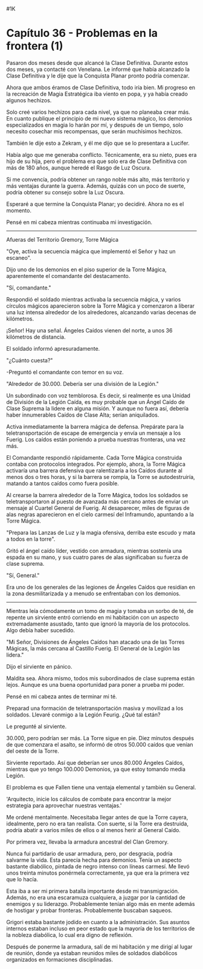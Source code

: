 
#1K 

# Capítulo 36 - Problemas en la frontera (1)


Pasaron dos meses desde que alcancé la Clase Definitiva. Durante estos dos meses, ya contacté con Venelana. Le informé que había alcanzado la Clase Definitiva y le dije que la Conquista Planar pronto podría comenzar.

Ahora que ambos éramos de Clase Definitiva, todo iría bien. Mi progreso en la recreación de Magia Estratégica iba viento en popa, y ya había creado algunos hechizos.

Solo creé varios hechizos para cada nivel, ya que no planeaba crear más. En cuanto publique el principio de mi nuevo sistema mágico, los demonios especializados en magia lo harán por mí, y después de un tiempo, solo necesito cosechar mis recompensas, que serán muchísimos hechizos.

También le dije esto a Zekram, y él me dijo que se lo presentara a Lucifer.

Había algo que me generaba conflicto. Técnicamente, era su nieto, pues era hijo de su hija, pero el problema era que solo era de Clase Definitiva con más de 180 años, aunque heredé el Rasgo de Luz Oscura.

Si me convencía, podría obtener un rango noble más alto, más territorio y más ventajas durante la guerra. Además, quizás con un poco de suerte, podría obtener su consejo sobre la Luz Oscura.

Esperaré a que termine la Conquista Planar; yo decidiré. Ahora no es el momento.

Pensé en mi cabeza mientras continuaba mi investigación.

***

Afueras del Territorio Gremory, Torre Mágica

"Oye, activa la secuencia mágica que implementó el Señor y haz un escaneo".

Dijo uno de los demonios en el piso superior de la Torre Mágica, aparentemente el comandante del destacamento.

"Sí, comandante."

Respondió el soldado mientras activaba la secuencia mágica, y varios círculos mágicos aparecieron sobre la Torre Mágica y comenzaron a liberar una luz intensa alrededor de los alrededores, alcanzando varias decenas de kilómetros.

¡Señor! Hay una señal. Ángeles Caídos vienen del norte, a unos 36 kilómetros de distancia.

El soldado informó apresuradamente.

"¿Cuánto cuesta?"

-Preguntó el comandante con temor en su voz.

"Alrededor de 30.000. Debería ser una división de la Legión."

Un subordinado con voz temblorosa. Es decir, si realmente es una Unidad de División de la Legión Caída, es muy probable que un Ángel Caído de Clase Suprema la lidere en alguna misión. Y aunque no fuera así, debería haber innumerables Caídos de Clase Alta; serían aniquilados.

Activa inmediatamente la barrera mágica de defensa. Prepárate para la teletransportación de escape de emergencia y envía un mensaje a los Fuerig. Los caídos están poniendo a prueba nuestras fronteras, una vez más.

El Comandante respondió rápidamente. Cada Torre Mágica construida contaba con protocolos integrados. Por ejemplo, ahora, la Torre Mágica activaría una barrera defensiva que ralentizaría a los Caídos durante al menos dos o tres horas, y si la barrera se rompía, la Torre se autodestruiría, matando a tantos caídos como fuera posible.

Al crearse la barrera alrededor de la Torre Mágica, todos los soldados se teletransportaron al puesto de avanzada más cercano antes de enviar un mensaje al Cuartel General de Fuerig. Al desaparecer, miles de figuras de alas negras aparecieron en el cielo carmesí del Inframundo, apuntando a la Torre Mágica.

"Prepara las Lanzas de Luz y la magia ofensiva, derriba este escudo y mata a todos en la torre".

Gritó el ángel caído líder, vestido con armadura, mientras sostenía una espada en su mano, y sus cuatro pares de alas significaban su fuerza de clase suprema.

"Sí, General."

Era uno de los generales de las legiones de Ángeles Caídos que residían en la zona desmilitarizada y a menudo se enfrentaban con los demonios.

***

Mientras leía cómodamente un tomo de magia y tomaba un sorbo de té, de repente un sirviente entró corriendo en mi habitación con un aspecto extremadamente asustado, tanto que ignoró la mayoría de los protocolos. Algo debía haber sucedido.

"Mi Señor, Divisiones de Ángeles Caídos han atacado una de las Torres Mágicas, la más cercana al Castillo Fuerig. El General de la Legión las lidera."

Dijo el sirviente en pánico.

Maldita sea. Ahora mismo, todos mis subordinados de clase suprema están lejos. Aunque es una buena oportunidad para poner a prueba mi poder.

Pensé en mi cabeza antes de terminar mi té.

Preparad una formación de teletransportación masiva y movilizad a los soldados. Llevaré conmigo a la Legión Feurig. ¿Qué tal están?

Le pregunté al sirviente.

30.000, pero podrían ser más. La Torre sigue en pie. Diez minutos después de que comenzara el asalto, se informó de otros 50.000 caídos que venían del oeste de la Torre.

Sirviente reportado. Así que deberían ser unos 80.000 Ángeles Caídos, mientras que yo tengo 100.000 Demonios, ya que estoy tomando media Legión.

El problema es que Fallen tiene una ventaja elemental y también su General.

'Arquitecto, inicie los cálculos de combate para encontrar la mejor estrategia para aprovechar nuestras ventajas.'

Me ordené mentalmente. Necesitaba llegar antes de que la Torre cayera, idealmente, pero no era tan realista. Con suerte, si la Torre era destruida, podría abatir a varios miles de ellos o al menos herir al General Caído.

Por primera vez, llevaba la armadura ancestral del Clan Gremory.

Nunca fui partidario de usar armadura, pero, por desgracia, podría salvarme la vida. Esta parecía hecha para demonios. Tenía un aspecto bastante diabólico, pintada de negro intenso con líneas carmesí. Me llevó unos treinta minutos ponérmela correctamente, ya que era la primera vez que lo hacía.

Esta iba a ser mi primera batalla importante desde mi transmigración. Además, no era una escaramuza cualquiera, a juzgar por la cantidad de enemigos y su liderazgo. Probablemente tenían algo más en mente además de hostigar y probar fronteras. Probablemente buscaban saqueos.

Grigori estaba bastante jodido en cuanto a la administración. Sus asuntos internos estaban incluso en peor estado que la mayoría de los territorios de la nobleza diabólica, lo cual era digno de reflexión.

Después de ponerme la armadura, salí de mi habitación y me dirigí al lugar de reunión, donde ya estaban reunidos miles de soldados diabólicos organizados en formaciones disciplinadas.